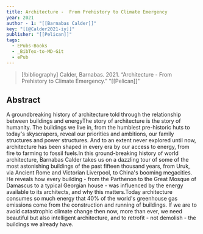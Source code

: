 ```yaml
---
title: Architecture -  From Prehistory to Climate Emergency
year: 2021
author - 1: "[[Barnabas Calder]]"
key: "[[@Calder2021-iy]]"
publisher: "[[Pelican]]"
tags:
  - EPubs-Books
  - _BibTex-to-MD-Git
  - ePub
---
```


> [!bibliography]
> Calder, Barnabas. 2021. “Architecture -  From Prehistory to Climate Emergency.” "[[Pelican]]"

## Abstract
A groundbreaking history of architecture told through the relationship between buildings and energyThe story of architecture is the story of humanity. The buildings we live in, from the humblest pre-historic huts to today's skyscrapers, reveal our priorities and ambitions, our family structures and power structures. And to an extent never explored until now, architecture has been shaped in every era by our access to energy, from fire to farming to fossil fuels.In this ground-breaking history of world architecture, Barnabas Calder takes us on a dazzling tour of some of the most astonishing buildings of the past fifteen thousand years, from Uruk, via Ancient Rome and Victorian Liverpool, to China's booming megacities. He reveals how every building - from the Parthenon to the Great Mosque of Damascus to a typical Georgian house - was influenced by the energy available to its architects, and why this matters.Today architecture consumes so much energy that 40\% of the world's greenhouse gas emissions come from the construction and running of buildings. If we are to avoid catastrophic climate change then now, more than ever, we need beautiful but also intelligent architecture, and to retrofit - not demolish - the buildings we already have.